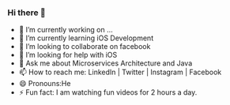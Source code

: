 ### Hi there 👋



- 🔭 I’m currently working on ...
- 🌱 I’m currently learning iOS Development
- 👯 I’m looking to collaborate on facebook
- 🤔 I’m looking for help with iOS 
- 💬 Ask me about Microservices Architecture and Java
- 📫 How to reach me: LinkedIn | Twitter | Instagram | Facebook
- 😄 Pronouns:He 
- ⚡ Fun fact: I am watching fun videos for 2 hours a day.

